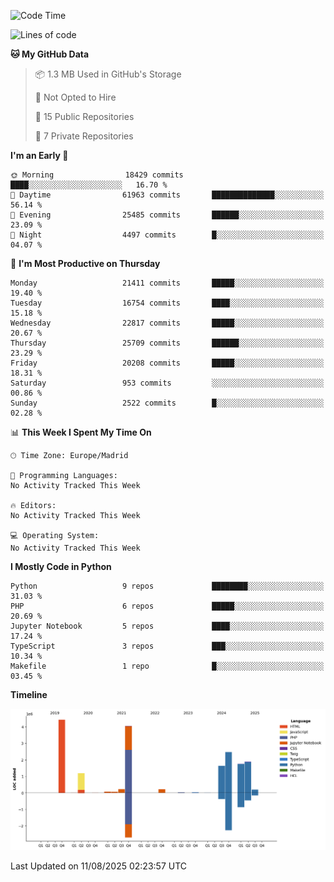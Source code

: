 <!--START_SECTION:waka-->
![Code Time](http://img.shields.io/badge/Code%20Time-839%20hrs%2038%20mins-blue)

![Lines of code](https://img.shields.io/badge/From%20Hello%20World%20I%27ve%20Written-18.3%20million%20lines%20of%20code-blue)

**🐱 My GitHub Data** 

> 📦 1.3 MB Used in GitHub's Storage 
 > 
> 🚫 Not Opted to Hire
 > 
> 📜 15 Public Repositories 
 > 
> 🔑 7 Private Repositories 
 > 
**I'm an Early 🐤** 

```text
🌞 Morning                18429 commits       ████░░░░░░░░░░░░░░░░░░░░░   16.70 % 
🌆 Daytime                61963 commits       ██████████████░░░░░░░░░░░   56.14 % 
🌃 Evening                25485 commits       ██████░░░░░░░░░░░░░░░░░░░   23.09 % 
🌙 Night                  4497 commits        █░░░░░░░░░░░░░░░░░░░░░░░░   04.07 % 
```
📅 **I'm Most Productive on Thursday** 

```text
Monday                   21411 commits       █████░░░░░░░░░░░░░░░░░░░░   19.40 % 
Tuesday                  16754 commits       ████░░░░░░░░░░░░░░░░░░░░░   15.18 % 
Wednesday                22817 commits       █████░░░░░░░░░░░░░░░░░░░░   20.67 % 
Thursday                 25709 commits       ██████░░░░░░░░░░░░░░░░░░░   23.29 % 
Friday                   20208 commits       █████░░░░░░░░░░░░░░░░░░░░   18.31 % 
Saturday                 953 commits         ░░░░░░░░░░░░░░░░░░░░░░░░░   00.86 % 
Sunday                   2522 commits        █░░░░░░░░░░░░░░░░░░░░░░░░   02.28 % 
```


📊 **This Week I Spent My Time On** 

```text
🕑︎ Time Zone: Europe/Madrid

💬 Programming Languages: 
No Activity Tracked This Week

🔥 Editors: 
No Activity Tracked This Week

💻 Operating System: 
No Activity Tracked This Week
```

**I Mostly Code in Python** 

```text
Python                   9 repos             ████████░░░░░░░░░░░░░░░░░   31.03 % 
PHP                      6 repos             █████░░░░░░░░░░░░░░░░░░░░   20.69 % 
Jupyter Notebook         5 repos             ████░░░░░░░░░░░░░░░░░░░░░   17.24 % 
TypeScript               3 repos             ███░░░░░░░░░░░░░░░░░░░░░░   10.34 % 
Makefile                 1 repo              █░░░░░░░░░░░░░░░░░░░░░░░░   03.45 % 
```



**Timeline**

![Lines of Code chart](https://raw.githubusercontent.com/danisoronellas/danisoronellas/main/assets/bar_graph.png)


 Last Updated on 11/08/2025 02:23:57 UTC
<!--END_SECTION:waka-->
